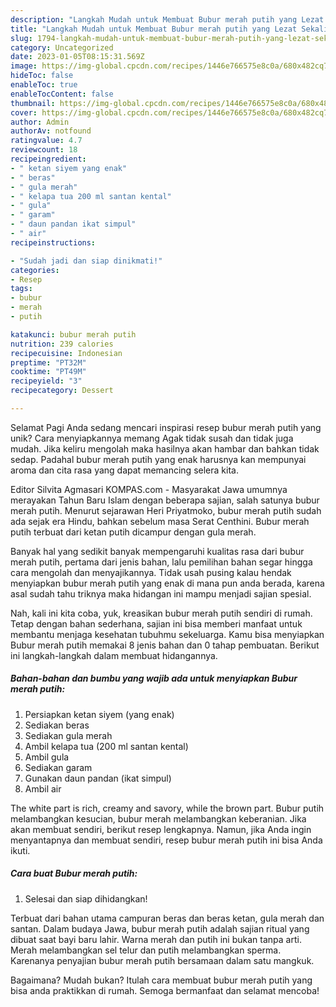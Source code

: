 ```yaml
---
description: "Langkah Mudah untuk Membuat Bubur merah putih yang Lezat Sekali, Sempurna"
title: "Langkah Mudah untuk Membuat Bubur merah putih yang Lezat Sekali, Sempurna"
slug: 1794-langkah-mudah-untuk-membuat-bubur-merah-putih-yang-lezat-sekali-sempurna
category: Uncategorized
date: 2023-01-05T08:15:31.569Z
image: https://img-global.cpcdn.com/recipes/1446e766575e8c0a/680x482cq70/bubur-merah-putih-foto-resep-utama.jpg
hideToc: false
enableToc: true
enableTocContent: false
thumbnail: https://img-global.cpcdn.com/recipes/1446e766575e8c0a/680x482cq70/bubur-merah-putih-foto-resep-utama.jpg
cover: https://img-global.cpcdn.com/recipes/1446e766575e8c0a/680x482cq70/bubur-merah-putih-foto-resep-utama.jpg
author: Admin
authorAv: notfound
ratingvalue: 4.7
reviewcount: 18
recipeingredient:
- " ketan siyem yang enak"
- " beras"
- " gula merah"
- " kelapa tua 200 ml santan kental"
- " gula"
- " garam"
- " daun pandan ikat simpul"
- " air"
recipeinstructions:

- "Sudah jadi dan siap dinikmati!"
categories:
- Resep
tags:
- bubur
- merah
- putih

katakunci: bubur merah putih 
nutrition: 239 calories
recipecuisine: Indonesian
preptime: "PT32M"
cooktime: "PT49M"
recipeyield: "3"
recipecategory: Dessert

---
```



Selamat Pagi Anda sedang mencari inspirasi resep bubur merah putih yang unik? Cara menyiapkannya memang Agak tidak susah dan tidak juga mudah. Jika keliru mengolah maka hasilnya akan hambar dan bahkan tidak sedap. Padahal bubur merah putih yang enak harusnya kan mempunyai aroma dan cita rasa yang dapat memancing selera kita.


Editor Silvita Agmasari KOMPAS.com - Masyarakat Jawa umumnya merayakan Tahun Baru Islam dengan beberapa sajian, salah satunya bubur merah putih. Menurut sejarawan Heri Priyatmoko, bubur merah putih sudah ada sejak era Hindu, bahkan sebelum masa Serat Centhini. Bubur merah putih terbuat dari ketan putih dicampur dengan gula merah.

Banyak hal yang sedikit banyak mempengaruhi kualitas rasa dari bubur merah putih, pertama dari jenis bahan, lalu pemilihan bahan segar hingga cara mengolah dan menyajikannya. Tidak usah pusing kalau hendak menyiapkan bubur merah putih yang enak di mana pun anda berada, karena asal sudah tahu triknya maka hidangan ini mampu menjadi sajian spesial.


Nah, kali ini kita coba, yuk, kreasikan bubur merah putih sendiri di rumah. Tetap dengan bahan sederhana, sajian ini bisa memberi manfaat untuk membantu menjaga kesehatan tubuhmu sekeluarga. Kamu bisa menyiapkan Bubur merah putih memakai 8 jenis bahan dan 0 tahap pembuatan. Berikut ini langkah-langkah dalam membuat hidangannya.

<!--inarticleads1-->

##### Bahan-bahan dan bumbu yang wajib ada untuk menyiapkan Bubur merah putih:

1. Persiapkan  ketan siyem (yang enak)
1. Sediakan  beras
1. Sediakan  gula merah
1. Ambil  kelapa tua (200 ml santan kental)
1. Ambil  gula
1. Sediakan  garam
1. Gunakan  daun pandan (ikat simpul)
1. Ambil  air


The white part is rich, creamy and savory, while the brown part. Bubur putih melambangkan kesucian, bubur merah melambangkan keberanian. Jika akan membuat sendiri, berikut resep lengkapnya. Namun, jika Anda ingin menyantapnya dan membuat sendiri, resep bubur merah putih ini bisa Anda ikuti. 

<!--inarticleads2-->

##### Cara buat Bubur merah putih:


1. Selesai dan siap dihidangkan!

Terbuat dari bahan utama campuran beras dan beras ketan, gula merah dan santan. Dalam budaya Jawa, bubur merah putih adalah sajian ritual yang dibuat saat bayi baru lahir. Warna merah dan putih ini bukan tanpa arti. Merah melambangkan sel telur dan putih melambangkan sperma. Karenanya penyajian bubur merah putih bersamaan dalam satu mangkuk. 

Bagaimana? Mudah bukan? Itulah cara membuat bubur merah putih yang bisa anda praktikkan di rumah. Semoga bermanfaat dan selamat mencoba!
